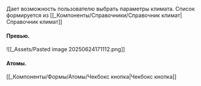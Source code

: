Дает возможность пользователю выбрать параметры климата.
Список формируется из [[_Компоненты/Справочники/Справочник климат|Справочник климат]]
#### Превью.
![[_Assets/Pasted image 20250624171112.png]]

#### Атомы.
[[_Компоненты/Формы/Атомы/Чекбокс кнопка|Чекбокс кнопка]]